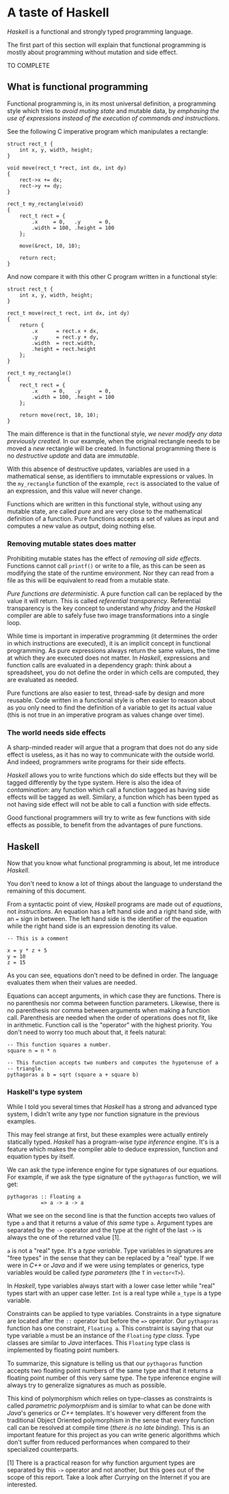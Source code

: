 # A taste of Haskell

*Haskell* is a functional and strongly typed programming language.

The first part of this section will explain that functional programming is
mostly about programming without mutation and side effect.

TO COMPLETE

## What is functional programming

Functional programming is, in its most universal definition, a programming style
which tries to *avoid muting state* and mutable data, by *emphasing the use of
expressions instead of the execution of commands and instructions*.

See the following C imperative program which manipulates a rectangle:

    struct rect_t {
        int x, y, width, height;
    }

    void move(rect_t *rect, int dx, int dy)
    {
        rect->x += dx;
        rect->y += dy;
    }

    rect_t my_rectangle(void)
    {
        rect_t rect = {
            .x     = 0,   .y      = 0,
            .width = 100, .height = 100
        };

        move(&rect, 10, 10);

        return rect;
    }

And now compare it with this other C program written in a functional style:

    struct rect_t {
        int x, y, width, height;
    }

    rect_t move(rect_t rect, int dx, int dy)
    {
        return {
            .x      = rect.x + dx,
            .y      = rect.y + dy,
            .width  = rect.width,
            .height = rect.height
        };
    }

    rect_t my_rectangle()
    {
        rect_t rect = {
            .x     = 0,   .y      = 0,
            .width = 100, .height = 100
        };

        return move(rect, 10, 10);
    }

The main difference is that in the functional style, *we never modify
any data previously created*. In our example, when the original rectangle needs
to be moved a *new* rectangle will be created. In functional programming there
is no *destructive update* and data are *immutable*.

With this absence of destructive updates, variables are used in a mathematical
sense, as identifiers to immutable expressions or values. In the `my_rectangle`
function of the example, `rect` is associated to the value of an expression, 
and this value will never change.

Functions which are written in this functional style, without using any
mutable state, are called *pure* and are very close to the mathematical
definition of a function. Pure functions accepts a set of values as input and
computes a new value as output, doing nothing else.

### Removing mutable states does matter

Prohibiting mutable states has the effect of *removing all side effects*.
Functions cannot call `printf()` or write to a file, as this can be seen as
modifying the state of the runtime environment. Nor they can read from a file as
this will be equivalent to read from a mutable state.

*Pure functions are deterministic*. A pure function call can be replaced by the
value it will return. This is called *referential transparency*. Referential
transparency is the key concept to understand why *friday* and the *Haskell*
compiler are able to safely fuse two image transformations into a single loop.

While time is important in imperative programming (it determines the order in
which instructions are executed), it is an implicit concept in functional
programming.
As pure expressions always return the same values, the time at which they are
executed does not matter. In *Haskell*, expressions and function calls are
evaluated in a dependency graph: think about a spreadsheet, you do not define
the order in which cells are computed, they are evaluated as needed.

Pure functions are also easier to test, thread-safe by design and more
reusable. Code written in a functional style is often easier to reason about as
you only need to find the definition of a variable to get its actual value
(this is not true in an imperative program as values change over time).

### The world needs side effects

A sharp-minded reader will argue that a program that does not do any side
effect is useless, as it has no way to communicate with the outside world. And
indeed, programmers write programs for their side effects.

*Haskell* allows you to write functions which do side effects but they will
be tagged differently by the type system. Here is also the idea of
*contamination*: any function which call a function tagged as having side
effects will be tagged as well. Similary, a function which has been typed as not
having side effect will not be able to call a function with side effects.

Good functional programmers will try to write as few functions with side
effects as possible, to benefit from the advantages of pure functions.

## Haskell

Now that you know what functional programming is about, let me introduce
*Haskell*.

You don't need to know a lot of things about the language to understand the
remaining of this document.

From a syntactic point of view, *Haskell* programs are made out of
*equations*, not *instructions*. An equation has a left hand side and a
right hand side, with an `=` sign in between. The left hand side is the
identifier of the equation while the right hand side is an expression 
denoting its value.

    -- This is a comment

    x = y * z + 5
    y = 10
    z = 15

As you can see, equations don't need to be defined in order. The language
evaluates them when their values are needed.

Equations can accept arguments, in which case they are functions. There is no
parenthesis nor comma between function parameters. Likewise, there is no
parenthesis nor comma between arguments when making a function call.
Parenthesis are needed when the order of operations does not fit, like in
arithmetic. Function call is the "operator" with the highest priority. You
don't need to worry too much about that, it feels natural:

    -- This function squares a number.
    square n = n * n

    -- This function accepts two numbers and computes the hypotenuse of a
    -- triangle.
    pythagoras a b = sqrt (square a + square b)

### Haskell's type system

While I told you several times that *Haskell* has a strong and advanced type
system, I didn't write any type nor function signature in the previous
examples.

This may feel strange at first, but these examples were actually entirely
statically typed. *Haskell* has a program-wise *type inference* engine. It's is
a feature which makes the compiler able to deduce expression, function and
equation types by itself.

We can ask the type inference engine for type signatures of our equations. For
example, if we ask the type signature of the `pythagoras` function, we will get:

    pythagoras :: Floating a
               => a -> a -> a

What we see on the second line is that the function accepts two values of type
`a` and that it returns a value of *this same* type `a`. Argument types are
separated by the `->` operator and the type at the right of the last `->` is
always the one of the returned value [1].

`a` is not a "real" type. It's a *type variable*. Type variables in
signatures are "free types" in the sense that they can be replaced by a "real"
type. If we were in *C++* or *Java* and if we were using templates or generics,
type variables would be called *type parameters* (the `T` in `vector<T>`).

In *Haskell*, type variables always start with a lower case letter while
"real" types start with an upper case letter. `Int` is a real type while
`a_type` is a type variable.

Constraints can be applied to type variables. Constraints in a type signature
are located after the `::` operator but before the `=>` operator. Our
`pythagoras` function has one constraint, `Floating a`. This constraint is 
saying that our type variable `a` must be an instance of the `Floating` *type 
class*. Type classes are similar to *Java* interfaces. This `Floating` type 
class is implemented by floating point numbers.

To summarize, this signature is telling us that our `pythagoras` function
accepts two floating point numbers of the same type and that it returns a
floating point number of this very same type. The type inference engine will
always try to generalize signatures as much as possible.

This kind of polymorphism which relies on type-classes as constraints is called
*parametric polymorphism* and is similar to what can be done with *Java*'s
generics or *C++* templates. It's however very different from the traditional
Object Oriented polymorphism in the sense that every function call can be
resolved at compile time (*there is no late binding*). This is an important
feature for this project as you can write generic algorithms which don't suffer
from reduced performances when compared to their specialized counterparts.

[1] There is a practical reason for why function argument types are separated
by this `->` operator and not another, but this goes out of the scope of this
report. Take a look after *Currying* on the Internet if you are interested.
